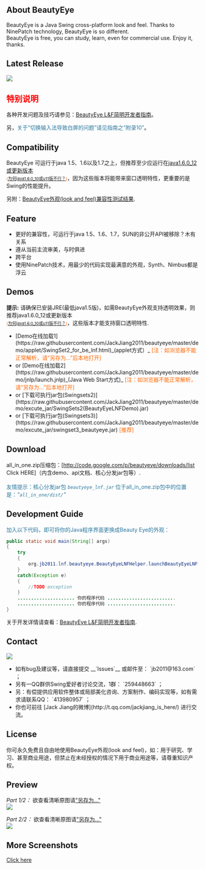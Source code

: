 ## About BeautyEye
BeautyEye is a Java Swing cross-platform look and feel. Thanks to NinePatch technology, BeautyEye is so different.<br>BeautyEye is free, you can study, learn, even for commercial use. Enjoy it, thanks.

## Latest Release
![](https://raw.githubusercontent.com/JackJiang2011/beautyeye/master/release_notes/v3.5_release_note.png)

## <font color="#ff0000">特别说明</font>
各种开发问题及技巧请参见：[BeautyEye L&F简明开发者指南](http://code.google.com/p/beautyeye/wiki/Introduction)。

另，<font color="#2A779D">关于“切换输入法导致白屏的问题”请见指南之“附录10”</font>。

## Compatibility
BeautyEye 可运行于java 1.5、1.6以及1.7之上，但推荐至少应运行在[java1.6.0_12或更新版本](http://www.java.com/zh_CN/download/) <br><font style="font-size: 11px" color="#FF6600">([为何java1.6.0_10或u11版不行？](https://code.google.com/p/beautyeye/wiki/java_1_6_0_u10_BUG_6750920 ))</font>，因为这些版本将能带来窗口透明特性，更重要的是Swing的性能提升。

另附：[BeautyEye外观(look and feel)兼容性测试结果](http://code.google.com/p/beautyeye/wiki/Compatibility_test_results).

## Feature
<ul>
<li>更好的兼容性，可运行于java 1.5、1.6、1.7，SUN的非公开API被移除？木有关系</li>
<li>遵从当前主流审美，与时俱进</li>
<li>跨平台</li>
<li>使用NinePatch技术，用最少的代码实现最满意的外观，Synth、Nimbus都是浮云</li>
</ul>

## Demos
<b>提示:</b>  请确保已安装JRE(最低java1.5版)，如需BeautyEye外观支持透明效果，则推荐java1.6.0_12或更新版本<br><font style="font-size: 11px" color="#FF6600">([为何java1.6.0_10或u11版不行？](https://code.google.com/p/beautyeye/wiki/java_1_6_0_u10_BUG_6750920))</font>，这些版本才能支持窗口透明特性.
<ul>
<li>
[Demo在线加载1](https://raw.githubusercontent.com/JackJiang2011/beautyeye/master/demo/applet/SwingSet2_for_be_lnf.html)_(applet方式）_ <font color="#FF6600">[注：如浏览器不能正常解析，请“另存为...”后本地打开]</font></li>
<li>or 
[Demo在线加载2](https://raw.githubusercontent.com/JackJiang2011/beautyeye/master/demo/jnlp/launch.jnlp)_(Java Web Start方式)_ <font color="#FF6600">[注：如浏览器不能正常解析，请“另存为...”后本地打开]</font></li>
<li>or 
[下载可执行jar包(Swingsets2)](https://raw.githubusercontent.com/JackJiang2011/beautyeye/master/demo/excute_jar/SwingSets2(BeautyEyeLNFDemo).jar)</li>
<li>or 
[下载可执行jar包(Swingsets3)](https://raw.githubusercontent.com/JackJiang2011/beautyeye/master/demo/excute_jar/swingset3_beautyeye.jar) <font color="#FF6600">[推荐]</font></li>
</ul>

## Download
all_in_one.zip压缩包：[http://code.google.com/p/beautyeye/downloads/list Click HERE]（内含demo、api文档、核心分发jar包等）.<br><br>
<font color="#2A779D">友情提示：核心分发jar包 *`beautyeye_lnf.jar`* 位于all_in_one.zip包中的位置是：*“`all_in_one/dist/`”*</font>

## Development Guide
<font color="#2A779D">加入以下代码，即可将你的Java程序界面更换成Beauty Eye的外观：</font>
```Java
public static void main(String[] args)
{
    try
    {
        org.jb2011.lnf.beautyeye.BeautyEyeLNFHelper.launchBeautyEyeLNF();
    }
    catch(Exception e)
    {
        //TODO exception
    }
    ..................... 你的程序代码 .........................
    ..................... 你的程序代码 .........................
}
```

关于开发详情请查看：[BeautyEye L&F简明开发者指南](http://code.google.com/p/beautyeye/wiki/Introduction).

## Contact
![](https://raw.githubusercontent.com/JackJiang2011/beautyeye/master/screenshots/js2.png)
<ul>
<li>如有bug及建议等，请直接提交 __`Issues`__ 或邮件至： `jb2011@163.com` ；</li>
<li>另有一QQ群供Swing爱好者讨论交流，1群： `259448663` ；</li>
<li>另：有偿提供应用软件整体或局部美化咨询、方案制作、编码实现等，如有需求请联系QQ： `413980957` ；</li>
<li>你也可前往 [Jack Jiang的微博](http://t.qq.com/jackjiang_is_here/) 进行交流。</li>
</ul>

## License
你可永久免费且自由地使用BeautyEye外观(look and feel)，如：用于研究、学习、甚至商业用途，但禁止在未经授权的情况下用于商业用途等，请尊重知识产权。

## Preview
*Part 1/2：* 欲查看清晰原图请["另存为..."](https://raw.githubusercontent.com/JackJiang2011/beautyeye/master/preview/be_lnf_preview.png )<br>
![](https://raw.githubusercontent.com/JackJiang2011/beautyeye/master/preview/be_lnf_preview.png)

*Part 2/2：* 欲查看清晰原图请["另存为..."](https://raw.githubusercontent.com/JackJiang2011/beautyeye/master/preview/be_lnf_preview2.png)<br>
![](https://raw.githubusercontent.com/JackJiang2011/beautyeye/master/preview/be_lnf_preview2.png)

## More Screenshots
[Click here](http://code.google.com/p/beautyeye/wiki/screenshots_all_in_one)
